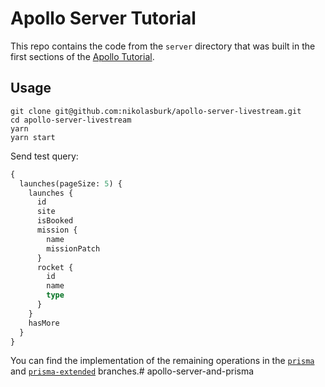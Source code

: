 # Apollo Server Tutorial

This repo contains the code from the `server` directory that was built in the first sections of the [Apollo Tutorial](https://www.apollographql.com/docs/tutorial/introduction/).

## Usage

```
git clone git@github.com:nikolasburk/apollo-server-livestream.git
cd apollo-server-livestream
yarn
yarn start
```

Send test query:

```graphql
{
  launches(pageSize: 5) {
    launches {
      id
      site
      isBooked
      mission {
        name
        missionPatch
      }
      rocket {
        id
        name
        type
      }
    }
    hasMore
  }
}
```

You can find the implementation of the remaining operations in the [`prisma`](https://github.com/nikolasburk/apollo-server-livestream/tree/prisma) and [`prisma-extended`](https://github.com/nikolasburk/apollo-server-livestream/tree/prisma-extended) branches.# apollo-server-and-prisma
